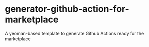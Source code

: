# generator-github-action-for-marketplace
A yeoman-based template to generate Github Actions ready for the marketplace
